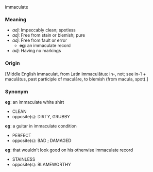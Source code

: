 immaculate
### Meaning
+ _adj_: Impeccably clean; spotless
+ _adj_: Free from stain or blemish; pure
+ _adj_: Free from fault or error
    + __eg__: an immaculate record
+ _adj_: Having no markings

### Origin

[Middle English immaculat, from Latin immaculātus: in-, not; see in-1 + maculātus, past participle of maculāre, to blemish (from macula, spot).]

### Synonym

__eg__: an immaculate white shirt

+ CLEAN
+ opposite(s): DIRTY, GRUBBY

__eg__: a guitar in immaculate condition

+ PERFECT
+ opposite(s): BAD ; DAMAGED

__eg__: that wouldn't look good on his otherwise immaculate record

+ STAINLESS
+ opposite(s): BLAMEWORTHY



